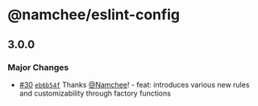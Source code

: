 # @namchee/eslint-config

## 3.0.0

### Major Changes

- [#30](https://github.com/Namchee/eslint-config-namchee/pull/30) [`eb6b54f`](https://github.com/Namchee/eslint-config-namchee/commit/eb6b54f4e5585db630f8d215ebc6285e36ca5627) Thanks [@Namchee](https://github.com/Namchee)! - feat: introduces various new rules and customizability through factory functions
